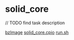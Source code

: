 # solid_core

// TODO find task description

[bzImage](files/bzImage)
[solid_core.cpio](files/solid_core.cpio)
[run.sh](files/run.sh)